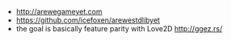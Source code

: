 - http://arewegameyet.com
- https://github.com/icefoxen/arewestdlibyet
- the goal is basically feature parity with Love2D http://ggez.rs/
